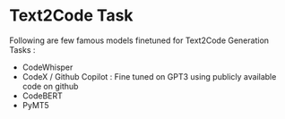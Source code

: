 # Text2Code Task

Following are few famous models finetuned for Text2Code Generation Tasks : 
- CodeWhisper
- CodeX / Github Copilot : Fine tuned on GPT3 using publicly available code on github
- CodeBERT
- PyMT5